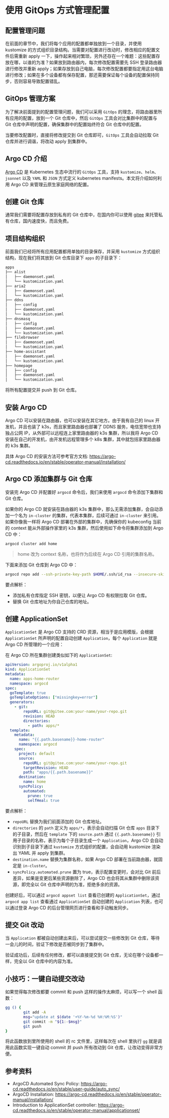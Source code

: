 # 使用 GitOps 方式管理配置

## 配置管理问题

在前面的章节中，我们将每个应用的配置都单独放到一个目录，并使用 kustomize 的方式组织目录结构。当需要对配置进行改动时，修改相应的配置文件后需重新 apply 一下，操作起来相对繁琐，另外还存在一个难题：这些配置存放在哪，以谁的为准？如果放到路由器内，每次修改配置需要先 SSH 登录路由器进行修改并重新 apply；如果存放到自己电脑，每次修改配置都要指定用这台电脑进行修改；如果在多个设备都有保存配置，那还需要保证每个设备的配置保持同步，否则容易导致配置错乱。

## GitOps 管理方案

为了解决前面提到的配置管理问题，我们可以采用 `GitOps` 的理念，将路由器里所有应用的配置，放到一个 Git 仓库中，然后 `GitOps` 工具会对比集群中的配置与 Git 仓库中声明的配置，确保集群中的配置始终符合 Git 仓库中的配置。

当要修改配置时，直接将修改提交到 Git 仓库即可，`GitOps` 工具会自动拉取 Git 仓库并进行调谐，将改动 apply 到集群中。

## Argo CD 介绍

[Argo CD](https://argo-cd.readthedocs.io/en/stable/) 是 Kubernetes 生态中流行的 `GitOps` 工具，支持 `kustomize`、`helm`、`jsonnet` 以及 `YAML` 和 `JSON` 方式定义 kubernetes manifests。本文将介绍如何利用 Argo CD 来管理云原生家庭网络的配置。

## 创建 Git 仓库

通常我们需要将配置存放到私有的 Git 仓库中，在国内你可以使用 [gitee](https://gitee.com/) 来托管私有仓库，国内速度快，而且免费。

## 项目结构组织

前面我们已经将所有应用配置都用单独的目录保存，并采用 `kustomize` 方式组织结构，现在我们将其放到 Git 仓库目录下 `apps` 的子目录下：

```txt
apps
├── alist
│   ├── daemonset.yaml
│   └── kustomization.yaml
├── aria2
│   ├── daemonset.yaml
│   └── kustomization.yaml
├── ddns
│   ├── config
│   ├── daemonset.yaml
│   └── kustomization.yaml
├── dnsmasq
│   ├── config
│   ├── daemonset.yaml
│   └── kustomization.yaml
├── filebrowser
│   ├── daemonset.yaml
│   └── kustomization.yaml
├── home-assistant
│   ├── daemonset.yaml
│   └── kustomization.yaml
├── homepage
│   ├── config
│   ├── daemonset.yaml
│   └── kustomization.yaml
```

将所有配置提交并 push 到 Git 仓库。

## 安装 Argo CD

Argo CD 可以安装在路由器，也可以安装在其它地方。由于我有自己的 linux 开发机，并且也装了 k3s，而且家里路由器也部署了 DDNS 服务，电信宽带也支持独占公网 IP，从外部可以远程连上家里路由器的 k3s 集群，所以我将 Argo CD 安装在自己的开发机，由开发机远程管理多个 k8s 集群，其中就包括家里路由器的 k3s 集群。

具体 Argo CD 的安装方法可参考官方文档: https://argo-cd.readthedocs.io/en/stable/operator-manual/installation/

## Argo CD 添加集群与 Git 仓库

安装完 Argo CD 并配置好 `argocd` 命令后，我们来使用 `argocd` 命令添加下集群和 Git 仓库。

如果你的 Argo CD 就安装在路由器的 k3s 集群中，那么无需添加集群，会自动添加一个名为 `in-cluster` 的集群，代表本集群，后续可通过 `in-cluster` 来引用。如果你像我一样将 Argo CD 部署在外部的集群中，先确保你的 kubeconfig 当前的 context 能从外部操作家里的 k3s 集群，然后使用如下命令将集群添加到 Argo CD 中：

```bash
argocd cluster add home
```

> home 改为 context 名称，也将作为后续在 Argo CD 引用的集群名称。

下面来添加 Git 仓库到 Argo CD 中：

```bash
argocd repo add --ssh-private-key-path $HOME/.ssh/id_rsa --insecure-skip-server-verification git@gitee.com:your-name/your-repo.git
```

要点解析：
* 添加私有仓库指定 SSH 密钥，以便让 Argo CD 有权限拉取 Git 仓库。
* 替换 Git 仓库地址为你自己仓库的地址。

## 创建 ApplicationSet

`ApplicationSet` 是 Argo CD 支持的 CRD 资源，相当于是应用模版，会根据 `ApplicationSet` 所声明的配置自动创建 `Application`，每个 `Application` 就是 Argo CD 所管理的一个应用：

在 Argo CD 所在集群创建类似如下的 `ApplicationSet`:

```yaml showLineNumbers title="argo-apps.yaml"
apiVersion: argoproj.io/v1alpha1
kind: ApplicationSet
metadata:
  name: apps-home-router
  namespace: argocd
spec:
  goTemplate: true
  goTemplateOptions: ["missingkey=error"]
  generators:
    - git:
        repoURL: git@gitee.com:your-name/your-repo.git
        revision: HEAD
        directories:
          - path: apps/*
  template:
    metadata:
      name: "{{.path.basename}}-home-router"
      namespace: argocd
    spec:
      project: default
      source:
        repoURL: git@gitee.com:your-name/your-repo.git
        targetRevision: HEAD
        path: "apps/{{.path.basename}}"
      destination:
        name: home
      syncPolicy:
        automated:
          prune: true
          selfHeal: true
```

要点解析：
* `repoURL` 替换为我们前面添加的 Git 仓库地址。
* `directories` 的 `path` 定义为 `apps/*`，表示会自动扫描 Git 仓库 `apps` 目录下的子目录，然后在 `template` 下的 `source.path` 通过 `{{.path.basename}}` 引用子目录的名称，表示为每个子目录生成一个 `Application`，Argo CD 会自动识别到子目录下通过 `kustomize` 方式组织的配置，会自动用 kustomize 渲染出 YAML 并 apply 到集群。
* `destination.name` 替换为集群名称，如果 Argo CD 部署在当前路由器，就固定是 `in-cluster`。
* `syncPolicy.automated.prune` 置为 true，表示配置变更时，会对比 Git 前后差异，如果是变更后某些资源删除了，Argo CD 也会将其从集群中删除该资源，即完全以 Git 仓库中声明的为准，拒绝多余的资源。

创建好后，可以通过 `argocd appset list` 查看已创建的 `ApplicationSet`，通过 `argocd app list` 查看通过 `ApplicationSet` 自动创建的 `Application` 列表，也可以通过登录 Argo CD 的后台管理网页进行查看和手动触发同步。

## 提交 Git 改动

当 `Application` 都被自动创建出来后，可以尝试提交一些修改到 Git 仓库，等待一会儿的时间，验证下修改是否被同步到了集群中。

验证成功后，后续有任何修改，都可以直接提交到 Git 仓库，无论在哪个设备都一样，完全以 Git 仓库中的内容为准。

## 小技巧：一键自动提交改动

如果觉得每次修改都要 commit 和 push 这样的操作太麻烦，可以写一个 shell 函数：

```bash
gg () {
        git add -A
        msg="update at $(date '+%Y-%m-%d %H:%M:%S')"
        git commit -m "${1:-$msg}"
        git push
}
```

将此函数放到里所使用的 shell 的 rc 文件里，这样每次在 shell 里执行 `gg` 就是调用此函数实现一键自动 commit 并 push 所有改动到 Git 仓库，让改动变得非常方便。

## 参考资料

* ArgoCD Automated Sync Policy: https://argo-cd.readthedocs.io/en/stable/user-guide/auto_sync/
* ArgoCD Installation: https://argo-cd.readthedocs.io/en/stable/operator-manual/installation/
* Introduction to ApplicationSet controller: https://argo-cd.readthedocs.io/en/stable/operator-manual/applicationset/
